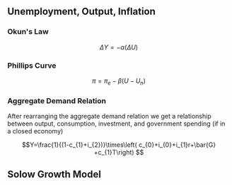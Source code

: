## Unemployment, Output, Inflation 

### Okun's Law

$$
\Delta Y=-\alpha(\Delta U)
$$

### Phillips Curve

$$\pi=\pi_{e}-\beta(U-U_{n})$$


### Aggregate Demand Relation

After rearranging the aggregate demand relation we get a relationship between output, consumption, investment, and government spending (if in a closed economy) 

$$Y=\frac{1}{(1-c_{1}+i_{2})}\times\left( c_{0}+i_{0}+i_{1}r+\bar{G} +c_{1}T\right) $$

## Solow Growth Model 


